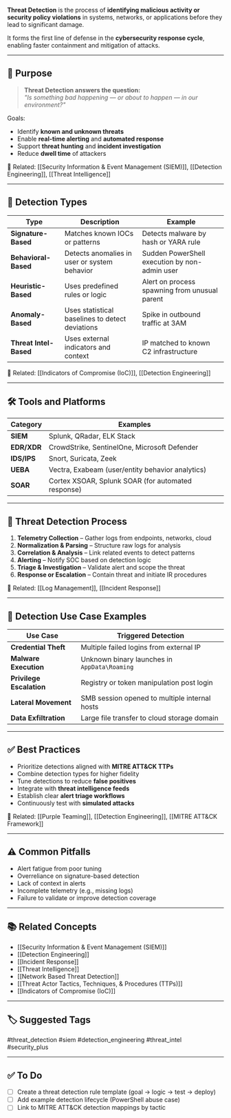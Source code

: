 **Threat Detection** is the process of **identifying malicious activity or security policy violations** in systems, networks, or applications before they lead to significant damage.

It forms the first line of defense in the **cybersecurity response cycle**, enabling faster containment and mitigation of attacks.

---

## 🎯 Purpose

> **Threat Detection answers the question:**  
> _"Is something bad happening — or about to happen — in our environment?"_

Goals:
- Identify **known and unknown threats**
- Enable **real-time alerting** and **automated response**
- Support **threat hunting** and **incident investigation**
- Reduce **dwell time** of attackers

📎 Related: [[Security Information & Event Management (SIEM)]], [[Detection Engineering]], [[Threat Intelligence]]

---

## 🧱 Detection Types

| Type               | Description                                             | Example                                        |
|--------------------|---------------------------------------------------------|------------------------------------------------|
| **Signature-Based** | Matches known IOCs or patterns                         | Detects malware by hash or YARA rule           |
| **Behavioral-Based**| Detects anomalies in user or system behavior           | Sudden PowerShell execution by non-admin user  |
| **Heuristic-Based** | Uses predefined rules or logic                         | Alert on process spawning from unusual parent  |
| **Anomaly-Based**   | Uses statistical baselines to detect deviations        | Spike in outbound traffic at 3AM               |
| **Threat Intel-Based**| Uses external indicators and context                 | IP matched to known C2 infrastructure          |

📎 Related: [[Indicators of Compromise (IoC)]], [[Detection Engineering]]

---

## 🛠 Tools and Platforms

| Category             | Examples                                          |
|----------------------|---------------------------------------------------|
| **SIEM**             | Splunk, QRadar, ELK Stack                         |
| **EDR/XDR**          | CrowdStrike, SentinelOne, Microsoft Defender      |
| **IDS/IPS**          | Snort, Suricata, Zeek                             |
| **UEBA**             | Vectra, Exabeam (user/entity behavior analytics)  |
| **SOAR**             | Cortex XSOAR, Splunk SOAR (for automated response)|

---

## 🔄 Threat Detection Process

1. **Telemetry Collection** – Gather logs from endpoints, networks, cloud
2. **Normalization & Parsing** – Structure raw logs for analysis
3. **Correlation & Analysis** – Link related events to detect patterns
4. **Alerting** – Notify SOC based on detection logic
5. **Triage & Investigation** – Validate alert and scope the threat
6. **Response or Escalation** – Contain threat and initiate IR procedures

📎 Related: [[Log Management]], [[Incident Response]]

---

## 🧪 Detection Use Case Examples

| Use Case                      | Triggered Detection                                |
|-------------------------------|----------------------------------------------------|
| **Credential Theft**          | Multiple failed logins from external IP            |
| **Malware Execution**         | Unknown binary launches in `AppData\Roaming`       |
| **Privilege Escalation**      | Registry or token manipulation post login          |
| **Lateral Movement**          | SMB session opened to multiple internal hosts      |
| **Data Exfiltration**         | Large file transfer to cloud storage domain        |

---

## ✅ Best Practices

- Prioritize detections aligned with **MITRE ATT&CK TTPs**
- Combine detection types for higher fidelity
- Tune detections to reduce **false positives**
- Integrate with **threat intelligence feeds**
- Establish clear **alert triage workflows**
- Continuously test with **simulated attacks**

📎 Related: [[Purple Teaming]], [[Detection Engineering]], [[MITRE ATT&CK Framework]]

---

## ⚠️ Common Pitfalls

- Alert fatigue from poor tuning
- Overreliance on signature-based detection
- Lack of context in alerts
- Incomplete telemetry (e.g., missing logs)
- Failure to validate or improve detection coverage

---

## 📚 Related Concepts

- [[Security Information & Event Management (SIEM)]]
- [[Detection Engineering]]
- [[Incident Response]]
- [[Threat Intelligence]]
- [[Network Based Threat Detection]]
- [[Threat Actor Tactics, Techniques, & Procedures (TTPs)]]
- [[Indicators of Compromise (IoC)]]

---

## 🏷 Suggested Tags

#threat_detection #siem #detection_engineering #threat_intel #security_plus

---

## ✅ To Do

- [ ] Create a threat detection rule template (goal → logic → test → deploy)
- [ ] Add example detection lifecycle (PowerShell abuse case)
- [ ] Link to MITRE ATT&CK detection mappings by tactic
